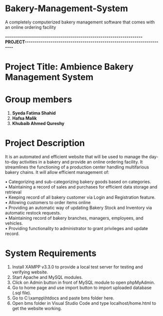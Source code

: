 # Bakery-Management-System

A completely computerized bakery management software that comes with an online ordering facility


**---------------------------------------------------------------------PROJECT-----------------------------------------------------------------------**


# **Project Title: Ambience Bakery Management System**


# **Group members**
  1) **Syeda Fatima Shahid**
  2) **Hafsa Malik**
  3) **Khubaib Ahmed Qureshy**


# **Project Description**
It is an automated and efficient website that will be used to manage the day-to-day activities in a bakery and provide an online ordering facility.
It streamlines the functioning of a production center handling multifarious bakery chains. It will allow efficient management of:

•	Categorizing and sub-categorizing bakery goods based on categories.\
•	Maintaining a record of sales and purchases for efficient data storage and retrieval\
•	Keeping record of all bakery customer via Login and Registration feature.\
•	Allowing customers to order items online\
•	Providing an automatic way of updating Bakery Stock and Inventory via automatic restock requests.\
•	Maintaining record of bakery branches, managers, employees, and vehicles.\
•	Providing functionality to administrator to grant privileges and update record.


# **System Requirements**
1. Install XAMPP v3.3.0 to provide a local test server for testing and verifying website.
2. Start Apache and MySQL modules.
3. Click on Admin button in front of MySQL module to open phpMyAdmin.
4. Go to home page and use import button to import uploaded database (.sql file).
5. Go to C:\xampp\htdocs and paste bms folder here.
6. Open bms folder in Visual Studio Code and type localhost/home.html to get the website working.
